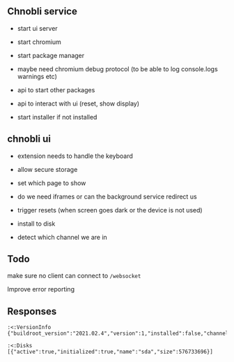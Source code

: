 ## Chnobli service

- start ui server
- start chromium
- start package manager
- maybe need chromium debug protocol (to be able to log console.logs warnings etc)

- api to start other packages
- api to interact with ui (reset, show display)

- start installer if not installed

## chnobli ui
- extension needs to handle the keyboard
- allow secure storage
- set which page to show
- do we need iframes or can the background service redirect us
- trigger resets (when screen goes dark or the device is not used)

- install to disk
- detect which channel we are in

## Todo
make sure no client can connect to `/websocket`

Improve error reporting

## Responses
```
:<:VersionInfo {"buildroot_version":"2021.02.4","version":1,"installed":false,"channel":"Debug"}

:<:Disks [{"active":true,"initialized":true,"name":"sda","size":576733696}]
```
